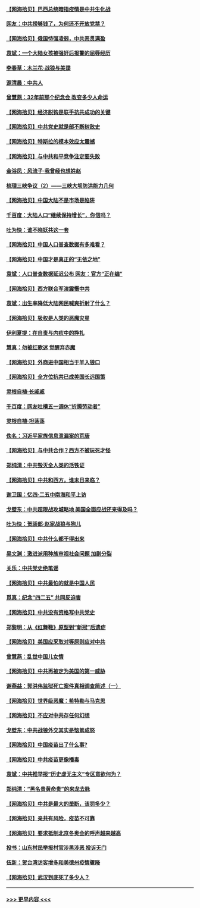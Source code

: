 #### [【网海拾贝】巴西总统暗指疫情是中共生化战](../pages/nsc993/n12938999.md?t=05120901) 
#### [网友：中共捞够钱了，为何还不开放党禁？](../pages/nsc993/n12938952.md?t=05120901) 
#### [【网海拾贝】俄国恃强凌弱，中共恶贯满盈](../pages/nsc993/n12936626.md?t=05120901) 
#### [袁斌：一个大陆女孩被强奸后报警的屈辱经历](../pages/nsc993/n12936547.md?t=05120901) 
#### [李春草：木兰花·战狼与美谍](../pages/nsc993/n12935995.md?t=05120901) 
#### [源清晨：中共人](../pages/nsc993/n12935589.md?t=05120901) 
#### [曾慧燕：32年前那个纪念会 改变多少人命运](../pages/nsc993/n12934233.md?t=05120901) 
#### [【网海拾贝】经济脱钩是联手抗共成功的关键](../pages/nsc993/n12934176.md?t=05120901) 
#### [【网海拾贝】中共党史就是部不断树敌史](../pages/nsc993/n12932844.md?t=05120901) 
#### [【网海拾贝】特斯拉的模本效应太震撼](../pages/nsc993/n12925626.md?t=05120901) 
#### [【网海拾贝】与中共和平竞争注定要失败](../pages/nsc993/n12923326.md?t=05120901) 
#### [金浴凤：风流子‧我曾经也想姓赵](../pages/nsc993/n12920911.md?t=05120901) 
#### [梳理三峡争议（2）——三峡大坝防洪能力几何](../pages/nsc993/n12920173.md?t=05120901) 
#### [【网海拾贝】中国大陆不是市场是陷阱](../pages/nsc993/n12920143.md?t=05120901) 
#### [千百度：大陆人口“继续保持增长”，你信吗？](../pages/nsc993/n12918946.md?t=05120901) 
#### [吐为快：谁不晓妖共这一套](../pages/nsc993/n12918941.md?t=05120901) 
#### [【网海拾贝】中国人口普查数据有多难看？](../pages/nsc993/n12917822.md?t=05120901) 
#### [【网海拾贝】中国才是真正的“无依之地”](../pages/nsc993/n12915845.md?t=05120901) 
#### [袁斌：人口普查数据延迟公布 网友：官方“正在编”](../pages/nsc993/n12915748.md?t=05120901) 
#### [【网海拾贝】西方联合军演震慑中共](../pages/nsc993/n12913466.md?t=05120901) 
#### [袁斌：出生率降低大陆网民喊爽折射了什么？](../pages/nsc993/n12913365.md?t=05120901) 
#### [【网海拾贝】极权是人类的恶魔灾星](../pages/nsc993/n12910697.md?t=05120901) 
#### [伊利夏提：在自责与内疚中的挣扎](../pages/nsc993/n12910493.md?t=05120901) 
#### [慧真：勿被红歌迷 觉醒弃赤魔](../pages/nsc993/n12910485.md?t=05120901) 
#### [【网海拾贝】外商进中国相当于羊入狼口](../pages/nsc993/n12908274.md?t=05120901) 
#### [【网海拾贝】全方位抗共已成美国长远国策](../pages/nsc993/n12906878.md?t=05120901) 
#### [灵根自植‧长戚戚](../pages/nsc993/n12905585.md?t=05120901) 
#### [千百度：网友吐槽五一调休“折腾劳动者”](../pages/nsc993/n12905934.md?t=05120901) 
#### [灵根自植‧坦荡荡](../pages/nsc993/n12905562.md?t=05120901) 
#### [佚名：习近平家族信息泄漏案的荒唐](../pages/nsc993/n12904705.md?t=05120901) 
#### [【网海拾贝】与中共合作？西方不被玩死才怪](../pages/nsc993/n12903873.md?t=05120901) 
#### [郑纯清：中共毁灭全人类的活铁证](../pages/nsc993/n12903785.md?t=05120901) 
#### [【网海拾贝】中共和西方，谁末日来临？](../pages/nsc993/n12903482.md?t=05120901) 
#### [谢卫国：忆四‧二五中南海和平上访](../pages/nsc993/n12902192.md?t=05120901) 
#### [戈壁东：中共超限战攻城略地 美国全面应战还来得及吗？](../pages/nsc993/n12902297.md?t=05120901) 
#### [吐为快：贺骄郎‧赵家战狼与狗儿](../pages/nsc993/n12902280.md?t=05120901) 
#### [【网海拾贝】中共什么都干得出来](../pages/nsc993/n12897500.md?t=05120901) 
#### [吴文渊：激进派用种族审视社会问题 加剧分裂](../pages/nsc993/n12893881.md?t=05120901) 
#### [关乐：中共党史绝笔谣](../pages/nsc993/n12897270.md?t=05120901) 
#### [【网海拾贝】中共最怕的就是中国人民](../pages/nsc993/n12894705.md?t=05120901) 
#### [觅真：纪念“四二五” 共同反迫害](../pages/nsc993/n12894553.md?t=05120901) 
#### [【网海拾贝】中共没有资格写中共党史](../pages/nsc993/n12892231.md?t=05120901) 
#### [郑黎明：从《红舞鞋》原型到“新冠”后遗症](../pages/nsc993/n12890469.md?t=05120901) 
#### [【网海拾贝】美国应采取对等原则应对中共](../pages/nsc993/n12889176.md?t=05120901) 
#### [曾慧燕：乱世中国儿女情](../pages/nsc993/n12887931.md?t=05120901) 
#### [【网海拾贝】中共再被定为美国的第一威胁](../pages/nsc993/n12887580.md?t=05120901) 
#### [谢燕益：郭洪伟监狱死亡案件真相调查简述（一）](../pages/nsc993/n12885648.md?t=05120901) 
#### [【网海拾贝】世界级恶魔：希特勒与马克思](../pages/nsc993/n12884062.md?t=05120901) 
#### [【网海拾贝】不应对中共存任何幻想](../pages/nsc993/n12881460.md?t=05120901) 
#### [戈壁东：中共战狼外交其实是恼羞成怒](../pages/nsc993/n12880392.md?t=05120901) 
#### [【网海拾贝】中国疫苗出了什么事?](../pages/nsc993/n12879124.md?t=05120901) 
#### [【网海拾贝】中共疫苗更像播毒](../pages/nsc993/n12876631.md?t=05120901) 
#### [袁斌：中共推举报“历史虚无主义”专区意欲何为？](../pages/nsc993/n12876530.md?t=05120901) 
#### [郑纯清：“黑名贵黄命贵”的来龙去脉](../pages/nsc993/n12875589.md?t=05120901) 
#### [【网海拾贝】中共是最大的垄断，该罚多少？](../pages/nsc993/n12874006.md?t=05120901) 
#### [【网海拾贝】亲共有风险，疫苗不可靠](../pages/nsc993/n12872224.md?t=05120901) 
#### [【网海拾贝】要求抵制北京冬奥会的呼声越来越高](../pages/nsc993/n12868962.md?t=05120901) 
#### [投书：山东村民举报村官涉黑涉恶 投诉无门](../pages/nsc993/n12869726.md?t=05120901) 
#### [伍新：贺台湾访客增多和美德州疫情骤降](../pages/nsc993/n12865651.md?t=05120901) 
#### [【网海拾贝】武汉到底死了多少人？](../pages/nsc993/n12863707.md?t=05120901) 

----
#### [ >>> 更早内容 <<< ](../indexes/nsc993-earlier.md)
